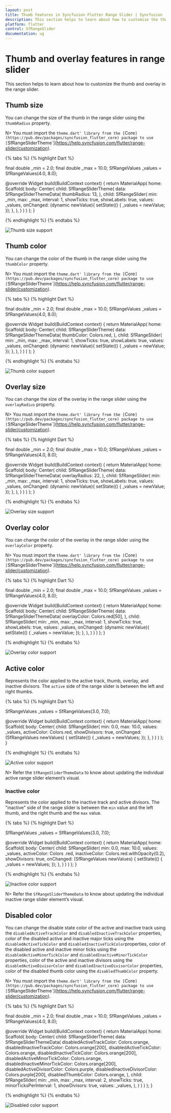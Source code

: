 ```yaml
---
layout: post
title: Thumb features in Syncfusion Flutter Range Slider | Syncfusion
description: This section helps to learn about how to customize the thumb and overlay in range slider for flutter platform
platform: flutter
control: SfRangeSlider
documentation: ug
---
```


# Thumb and overlay features in range slider

This section helps to learn about how to customize the thumb and overlay in the range slider.

## Thumb size

You can change the size of the thumb in the range slider using the `thumbRadius` property.

N> You must import the `theme.dart' library from the [`Core`](https://pub.dev/packages/syncfusion_flutter_core) package to use [`SfRangeSliderTheme`](https://help.syncfusion.com/flutter/range-slider/customization).

{% tabs %}
{% highlight Dart %}

final double _min = 2.0;
final double _max = 10.0;
SfRangeValues _values = SfRangeValues(4.0, 8.0);

@override
Widget build(BuildContext context) {
  return MaterialApp(
      home: Scaffold(
          body: Center(
              child: SfRangeSliderTheme(
                    data: SfRangeSliderThemeData(
                        thumbRadius: 13,
                    ),
                    child:  SfRangeSlider(
                     min: _min,
                     max: _max,
                     interval: 1,
                     showTicks: true,
                     showLabels: true,
                     values: _values,
                     onChanged: (dynamic newValue){
                            setState(() {
                                _values = newValue;
                            });
                        },
                    ),
              )
          )
      )
  );
}

{% endhighlight %}
{% endtabs %}

![Thumb size support](images/thumb-and-overlay/slider-thumb-size.png)

## Thumb color

You can change the color of the thumb in the range slider using the `thumbColor` property.

N> You must import the `theme.dart' library from the [`Core`](https://pub.dev/packages/syncfusion_flutter_core) package to use [`SfRangeSliderTheme`](https://help.syncfusion.com/flutter/range-slider/customization).

{% tabs %}
{% highlight Dart %}

final double _min = 2.0;
final double _max = 10.0;
SfRangeValues _values = SfRangeValues(4.0, 8.0);

@override
Widget build(BuildContext context) {
  return MaterialApp(
      home: Scaffold(
          body: Center(
              child: SfRangeSliderTheme(
                    data: SfRangeSliderThemeData(
                        thumbColor: Colors.red,
                    ),
                    child:  SfRangeSlider(
                     min: _min,
                     max: _max,
                     interval: 1,
                     showTicks: true,
                     showLabels: true,
                     values: _values,
                     onChanged: (dynamic newValue){
                            setState(() {
                                _values = newValue;
                            });
                        },
                    ),
              )
          )
      )
  );
}

{% endhighlight %}
{% endtabs %}

![Thumb color support](images/thumb-and-overlay/slider-thumb-color.png)

## Overlay size

You can change the size of the overlay in the range slider using the `overlayRadius` property.

N> You must import the `theme.dart' library from the [`Core`](https://pub.dev/packages/syncfusion_flutter_core) package to use [`SfRangeSliderTheme`](https://help.syncfusion.com/flutter/range-slider/customization).

{% tabs %}
{% highlight Dart %}

final double _min = 2.0;
final double _max = 10.0;
SfRangeValues _values = SfRangeValues(4.0, 8.0);

@override
Widget build(BuildContext context) {
  return MaterialApp(
      home: Scaffold(
          body: Center(
              child: SfRangeSliderTheme(
                    data: SfRangeSliderThemeData(
                        overlayRadius: 22,
                    ),
                    child:  SfRangeSlider(
                     min: _min,
                     max: _max,
                     interval: 1,
                     showTicks: true,
                     showLabels: true,
                     values: _values,
                     onChanged: (dynamic newValue){
                            setState(() {
                                _values = newValue;
                            });
                        },
                    ),
              )
          )
      )
  );
}

{% endhighlight %}
{% endtabs %}

![Overlay size support](images/thumb-and-overlay/slider-overlay-size.png)

## Overlay color

You can change the color of the overlay in the range slider using the `overlayColor` property.

N> You must import the `theme.dart' library from the [`Core`](https://pub.dev/packages/syncfusion_flutter_core) package to use [`SfRangeSliderTheme`](https://help.syncfusion.com/flutter/range-slider/customization).

{% tabs %}
{% highlight Dart %}

final double _min = 2.0;
final double _max = 10.0;
SfRangeValues _values = SfRangeValues(4.0, 8.0);

@override
Widget build(BuildContext context) {
  return MaterialApp(
      home: Scaffold(
          body: Center(
              child: SfRangeSliderTheme(
                    data: SfRangeSliderThemeData(
                        overlayColor: Colors.red[50],
                    ),
                    child:  SfRangeSlider(
                     min: _min,
                     max: _max,
                     interval: 1,
                     showTicks: true,
                     showLabels: true,
                     values: _values,
                     onChanged: (dynamic newValue){
                            setState(() {
                                _values = newValue;
                            });
                        },
                    ),
              )
          )
      )
  );
}

{% endhighlight %}
{% endtabs %}

![Overlay color support](images/thumb-and-overlay/slider-overlay-color.png)

## Active color

Represents the color applied to the active track, thumb, overlay, and inactive divisors. The `active` side of the range slider is between the left and right thumbs.

{% tabs %}
{% highlight Dart %}

SfRangeValues _values = SfRangeValues(3.0, 7.0);

@override
Widget build(BuildContext context) {
  return MaterialApp(
      home: Scaffold(
          body: Center(
              child: SfRangeSlider(
                    min: 0.0,
                    max: 10.0,
                    values: _values,
                    activeColor: Colors.red,
                    showDivisors: true,
                    onChanged: (SfRangeValues newValues) {
                        setState(() {
                            _values = newValues;
                        });
                    },
              )
          )
      )
  );
}

{% endhighlight %}
{% endtabs %}

![Active color support](images/thumb-and-overlay/active-color.png)

N> Refer the `SfRangeSliderThemeData` to know about updating the individual active range slider element’s visual.

### Inactive color

Represents the color applied to the inactive track and active divisors. The "inactive" side of the range slider is between the `min` value and the left thumb, and the right thumb and the `max` value.

{% tabs %}
{% highlight Dart %}

SfRangeValues _values = SfRangeValues(3.0, 7.0);

@override
Widget build(BuildContext context) {
  return MaterialApp(
      home: Scaffold(
          body: Center(
              child: SfRangeSlider(
                    min: 0.0,
                    max: 10.0,
                    values: _values,
                    activeColor: Colors .red,
                    inactiveColor: Colors.red.withOpacity(0.2),
                    showDivisors: true,
                    onChanged: (SfRangeValues newValues) {
                        setState(() {
                            _values = newValues;
                        });
                    },
              )
          )
      )
  );
}

{% endhighlight %}
{% endtabs %}

![Inactive color support](images/thumb-and-overlay/inactive-color.png)

N> Refer the `SfRangeSliderThemeData` to know about updating the individual inactive range slider element’s visual.

## Disabled color

You can change the disable state color of the active and inactive track using the `disabledActiveTrackColor` and `disabledInactiveTrackColor` properties, color of the disabled active and inactive major ticks using the `disabledActiveTickColor` and `disabledInactiveTickColor`properties, color of the disabled active and inactive minor ticks using the `disabledActiveMinorTickColor` and `disabledInactiveMinorTickColor` properties, color of the active and inactive divisors using the `disabledActiveDivisorColor` and `disabledInactiveDivisorColor` properties, color of the disabled thumb color using the `disabledThumbColor` property.

N> You must import the `theme.dart' library from the [`Core`](https://pub.dev/packages/syncfusion_flutter_core) package to use [`SfRangeSliderTheme`](https://help.syncfusion.com/flutter/range-slider/customization).

{% tabs %}
{% highlight Dart %}

final double _min = 2.0;
final double _max = 10.0;
SfRangeValues _values = SfRangeValues(4.0, 8.0);

@override
Widget build(BuildContext context) {
  return MaterialApp(
      home: Scaffold(
          body: Center(
              child: SfRangeSliderTheme(
                    data: SfRangeSliderThemeData(
                        disabledActiveTrackColor: Colors.orange,
                        disabledInactiveTrackColor: Colors.orange[200],
                        disabledActiveTickColor: Colors.orange,
                        disabledInactiveTickColor: Colors.orange[200],
                        disabledActiveMinorTickColor: Colors.orange,
                        disabledInactiveMinorTickColor: Colors.orange[200],
                        disabledActiveDivisorColor: Colors.purple,
                        disabledInactiveDivisorColor: Colors.purple[200],
                        disabledThumbColor: Colors.orange,
                    ),
                    child:  SfRangeSlider(
                     min: _min,
                     max: _max,
                     interval: 2,
                     showTicks: true,
                     minorTicksPerInterval: 1,
                     showDivisors: true,
                     values: _values,
                  ),
              )
          )
      )
  );
}

{% endhighlight %}
{% endtabs %}

![Disabled color support](images/thumb-and-overlay/slider-disabled-color.png)
